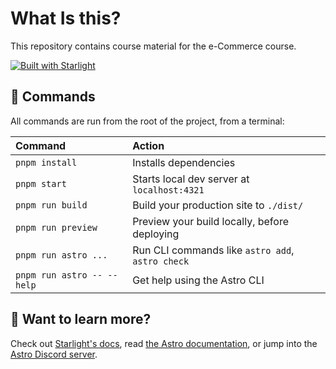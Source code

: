 # What Is this?

This repository contains course material for the e-Commerce course.

[![Built with Starlight](https://astro.badg.es/v2/built-with-starlight/tiny.svg)](https://starlight.astro.build)

## 🧞 Commands

All commands are run from the root of the project, from a terminal:

| Command                   | Action                                           |
| :------------------------ | :----------------------------------------------- |
| `pnpm install`            | Installs dependencies                            |
| `pnpm start`              | Starts local dev server at `localhost:4321`      |
| `pnpm run build`          | Build your production site to `./dist/`          |
| `pnpm run preview`        | Preview your build locally, before deploying     |
| `pnpm run astro ...`      | Run CLI commands like `astro add`, `astro check` |
| `pnpm run astro -- --help`| Get help using the Astro CLI                     |

## 👀 Want to learn more?

Check out [Starlight's docs](https://starlight.astro.build/), read [the Astro documentation](https://docs.astro.build), or jump into the [Astro Discord server](https://astro.build/chat).
